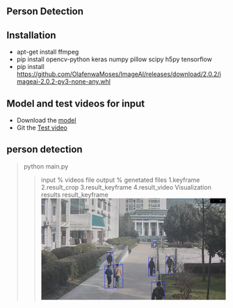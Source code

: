 ## Person Detection
## Installation
- apt-get install ffmpeg
- pip install opencv-python keras numpy pillow scipy h5py tensorflow
- pip install https://github.com/OlafenwaMoses/ImageAI/releases/download/2.0.2/imageai-2.0.2-py3-none-any.whl
## Model and test videos for input
- Download the [model](https://pan.baidu.com/s/1A6d2qrrUZ99rKOhX4w9DGA)
- Git the [Test video](https://pan.baidu.com/s/1AD2YAQWuiY9DgLtJpRT3kw)  

## person detection
> python main.py 
>> input % videos file
>> output % genetated files 
>> 1.keyframe 
>> 2.result_crop 
>> 3.result_keyframe
>> 4.result_video
> Visualization results result_keyframe
![](https://github.com/xiaowang1516/Person_Detection_for_videos/blob/master/Result.jpg)

